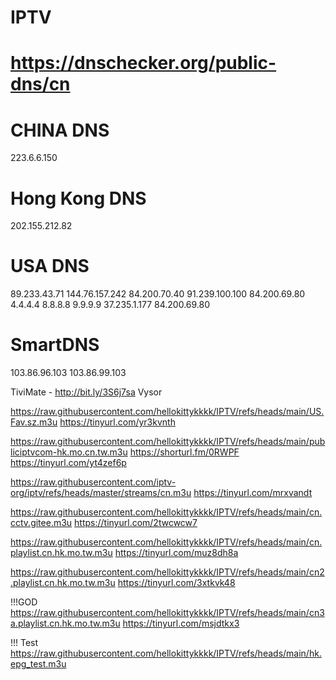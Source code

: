 # IPTV

#  https://dnschecker.org/public-dns/cn

#  CHINA DNS
223.6.6.150

# Hong Kong DNS
202.155.212.82

# USA DNS
89.233.43.71
144.76.157.242
84.200.70.40
91.239.100.100
84.200.69.80
4.4.4.4
8.8.8.8
9.9.9.9
37.235.1.177
84.200.69.80

#  SmartDNS
103.86.96.103
103.86.99.103


TiviMate - http://bit.ly/3S6j7sa
Vysor


https://raw.githubusercontent.com/hellokittykkkk/IPTV/refs/heads/main/US.Fav.sz.m3u
https://tinyurl.com/yr3kvnth

https://raw.githubusercontent.com/hellokittykkkk/IPTV/refs/heads/main/publiciptvcom-hk.mo.cn.tw.m3u
https://shorturl.fm/0RWPF
https://tinyurl.com/yt4zef6p

https://raw.githubusercontent.com/iptv-org/iptv/refs/heads/master/streams/cn.m3u
https://tinyurl.com/mrxvandt

https://raw.githubusercontent.com/hellokittykkkk/IPTV/refs/heads/main/cn.cctv.gitee.m3u
https://tinyurl.com/2twcwcw7

https://raw.githubusercontent.com/hellokittykkkk/IPTV/refs/heads/main/cn.playlist.cn.hk.mo.tw.m3u
https://tinyurl.com/muz8dh8a

https://raw.githubusercontent.com/hellokittykkkk/IPTV/refs/heads/main/cn2.playlist.cn.hk.mo.tw.m3u
https://tinyurl.com/3xtkvk48

!!!GOD
https://raw.githubusercontent.com/hellokittykkkk/IPTV/refs/heads/main/cn3a.playlist.cn.hk.mo.tw.m3u
https://tinyurl.com/msjdtkx3

!!! Test
https://raw.githubusercontent.com/hellokittykkkk/IPTV/refs/heads/main/hk.epg_test.m3u

